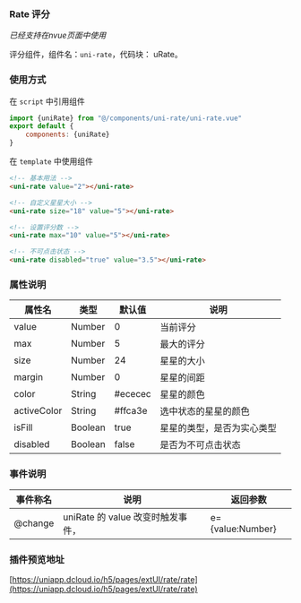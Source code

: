 ### Rate 评分
*已经支持在nvue页面中使用*

评分组件，组件名：``uni-rate``，代码块： uRate。

### 使用方式

在 ``script`` 中引用组件 

```javascript
import {uniRate} from "@/components/uni-rate/uni-rate.vue"
export default {
    components: {uniRate}
}
```

在 ``template`` 中使用组件

```html
<!-- 基本用法 -->
<uni-rate value="2"></uni-rate>

<!-- 自定义星星大小 -->
<uni-rate size="18" value="5"></uni-rate>

<!-- 设置评分数 -->
<uni-rate max="10" value="5"></uni-rate>

<!-- 不可点击状态 -->
<uni-rate disabled="true" value="3.5"></uni-rate>
```

### 属性说明

|属性名			|类型	|默认值	|说明						|
|---			|----	|---	|---						|
|value			|Number	|0		|当前评分					|
|max			|Number	|5		|最大的评分					|
|size			|Number	|24		|星星的大小					|
|margin			|Number	|0		|星星的间距					|
|color			|String	|#ececec|星星的颜色					|
|activeColor	|String	|#ffca3e|选中状态的星星的颜色		|
|isFill		|Boolean|true	|星星的类型，是否为实心类型	|
|disabled		|Boolean|false	|是否为不可点击状态			|

### 事件说明

|事件称名	|说明								|返回参数			|
|---		|----								|---				|
|@change		|uniRate 的 value 改变时触发事件，	|e={value:Number}	|

### 插件预览地址

[https://uniapp.dcloud.io/h5/pages/extUI/rate/rate](https://uniapp.dcloud.io/h5/pages/extUI/rate/rate)